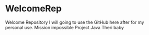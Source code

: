 # WelcomeRep
Welcome Repository
I will going to use the GitHub here after for my personal use.
Mission impossible
Project Java
Theri baby
